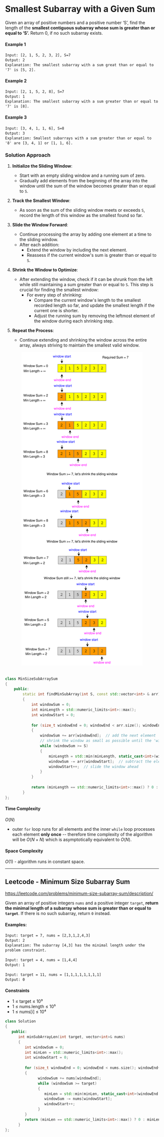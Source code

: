 # Smallest Subarray with a Given Sum

Given an array of positive numbers and a positive number ‘S’, find the length of the **smallest contiguous subarray whose sum is greater than or equal to ‘S’.** Return 0, if no such subarray exists.

#### Example 1
```
Input: [2, 1, 5, 2, 3, 2], S=7 
Output: 2
Explanation: The smallest subarray with a sum great than or equal to '7' is [5, 2].
```

#### Example 2
```
Input: [2, 1, 5, 2, 8], S=7 
Output: 1
Explanation: The smallest subarray with a sum greater than or equal to '7' is [8].
```

#### Example 3
```
Input: [3, 4, 1, 1, 6], S=8 
Output: 3
Explanation: Smallest subarrays with a sum greater than or equal to '8' are [3, 4, 1] or [1, 1, 6].
```

### Solution Approach
1. **Initialize the Sliding Window**:
   - Start with an empty sliding window and a running sum of zero.
   - Gradually add elements from the beginning of the array into the window until the sum of the window becomes greater than or equal to `S`.

2. **Track the Smallest Window**:
   - As soon as the sum of the sliding window meets or exceeds `S`, record the length of this window as the smallest found so far.

3. **Slide the Window Forward**:
   - Continue processing the array by adding one element at a time to the sliding window.
   - After each addition:
     - Extend the window by including the next element.
     - Reassess if the current window's sum is greater than or equal to `S`.

4. **Shrink the Window to Optimize**:
   - After extending the window, check if it can be shrunk from the left while still maintaining a sum greater than or equal to `S`. This step is crucial for finding the smallest window:
     - For every step of shrinking:
       - Compare the current window's length to the smallest recorded length so far, and update the smallest length if the current one is shorter.
       - Adjust the running sum by removing the leftmost element of the window during each shrinking step.

5. **Repeat the Process**:
   - Continue extending and shrinking the window across the entire array, always striving to maintain the smallest valid window.

<div align="center">
    <img src="../../images/Sliding Window/SmallestSubarray.svg" alt="Smallest Subarray Solution Approach" title="Smallest Subarray Solution Approach">
</div>

```cpp

class MinSizeSubArraySum
{
    public:
        static int findMinSubArray(int S, const std::vector<int> & arr) 
        {
            int windowSum = 0;
            int minLength = std::numeric_limits<int>::max();
            int windowStart = 0;

            for (size_t windowEnd = 0; windowEnd < arr.size(); windowEnd++)
            {
                windowSum += arr[windowEnd];  // add the next element
                // shrink the window as small as possible until the 'windowSum' is smaller than 'S'
                while (windowSum >= S)
                {
                    minLength = std::min(minLength, static_cast<int>(windowEnd - windowStart + 1));
                    windowSum -= arr[windowStart];  // subtract the element going out
                    windowStart++;  // slide the window ahead
                }
            }

            return (minLength == std::numeric_limits<int>::max() ? 0 : minLength);
        }
};

```

#### Time Complexity
$O(N)$
- outer `for` loop runs for all elements and the inner `while` loop processes each element **only once** -- therefore time complexity of the algorithm will be $O(N + N)$ which is asymptotically equivalent to $O(N)$.

#### Space Complexity
$O(1)$ - algorithm runs in constant space.


---
## Leetcode - Minimum Size Subarray Sum
https://leetcode.com/problems/minimum-size-subarray-sum/description/

Given an array of positive integers `nums` and a positive integer `target`, **return the minimal length of a subarray whose sum is greater than or equal to `target`**. If there is no such subarray, return `0` instead.

#### Examples:
```
Input: target = 7, nums = [2,3,1,2,4,3]
Output: 2
Explanation: The subarray [4,3] has the minimal length under the problem constraint.

Input: target = 4, nums = [1,4,4]
Output: 1

Input: target = 11, nums = [1,1,1,1,1,1,1,1]
Output: 0
```

#### Constraints
- 1 ≤ target ≤ 10⁹
- 1 ≤ nums.length ≤ 10⁵
- 1 ≤ nums[i] ≤ 10⁴

```cpp
class Solution 
{
   public:
      int minSubArrayLen(int target, vector<int>& nums)
      {
         int windowSum = 0;
         int minLen = std::numeric_limits<int>::max();
         int windowStart = 0;

         for (size_t windowEnd = 0; windowEnd < nums.size(); windowEnd++)
         {
               windowSum += nums[windowEnd];
               while (windowSum >= target)
               {
                  minLen = std::min(minLen, static_cast<int>(windowEnd - windowStart + 1));
                  windowSum -= nums[windowStart];
                  windowStart++;
               }
         }
         return (minLen == std::numeric_limits<int>::max() ? 0 : minLen);
      }
};
```
